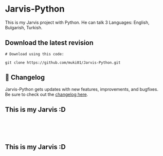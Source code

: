 # Jarvis-Python
This is my Jarvis project with Python. He can talk 3 Languages: English, Bulgarish, Turkish.
<br/>

## Download the latest revision
```
# Download using this code:

git clone https://github.com/muki01/Jarvis-Python.git
```

## :scroll: Changelog
Jarvis-Python gets updates with new features, improvements, and bugfixes.
Be sure to check out the [changelog here]().

## This is my Jarvis :D
<!-- ![a](https://user-images.githubusercontent.com/75759731/196291986-373a1e01-82f3-4eab-8a86-7063580fc50e.jpeg) -->

<br>
<br>
<br>

## This is my Jarvis :D
<!-- ![b](https://user-images.githubusercontent.com/75759731/196292207-c7ce88ae-ece6-4a0b-97c0-49e9bde86996.jpeg) -->

